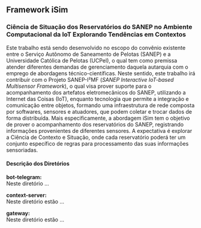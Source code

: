 ## Framework iSim
### Ciência de Situação dos Reservatórios do SANEP no Ambiente Computacional da IoT Explorando Tendências em Contextos

Este trabalho está sendo desenvolvido no escopo do convênio existente entre o Serviço Autônomo de Saneamento de Pelotas (SANEP) e a Universidade Católica de Pelotas (UCPel), o qual tem como premissa atender diferentes demandas de gerenciamento daquela autarquia com o emprego de abordagens técnico-científicas. Neste sentido, este trabalho irá contribuir com o Projeto SANEP-I²MF (*SANEP Interactive IoT-based Multisensor Framework*), o qual visa prover suporte para o acompanhamento dos artefatos eletromecânicos do SANEP, utilizando a Internet das Coisas (IoT), enquanto tecnologia que permite a integração e comunicação entre objetos, formando uma infraestrutura de rede composta por softwares, sensores e atuadores, que podem coletar e trocar dados de forma distribuída. Mais especificamente, a abordagem iSim tem o objetivo de prover o acompanhamento dos reservatórios do SANEP, registrando informações provenientes de diferentes sensores. A expectativa é explorar a Ciência de Contexto e Situação, onde cada reservatório poderá ter um conjunto específico de regras para processamento das suas informações sensoriadas. 

#### Descrição dos Diretórios

**bot-telegram:**  
Neste diretório ...

**context-server:**  
Neste diretório estão ...

**gateway:**  
Neste diretório estão ...
